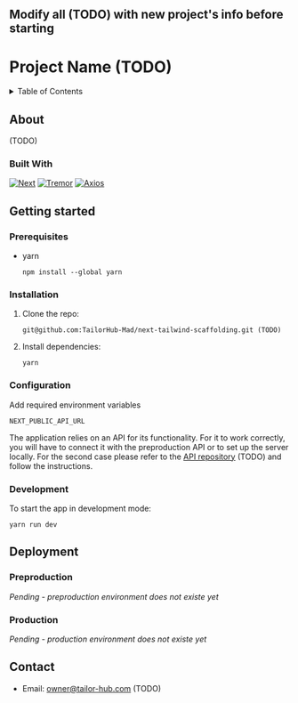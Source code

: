 ## Modify all (TODO) with new project's info before starting

# Project Name (TODO)

<!-- TABLE OF CONTENTS -->
<details>
  <summary>Table of Contents</summary>
  <ol>
    <li>
      <a href="#about">About</a>
      <ul>
        <li><a href="#built-with">Built With</a></li>
      </ul>
    </li>
    <li>
      <a href="#getting-started">Getting Started</a>
      <ul>
        <li><a href="#prerequisites">Prerequisites</a></li>
        <li><a href="#installation">Installation</a></li>
        <li><a href="#configuration">Configuration</a></li>
        <li><a href="#development">Development</a></li>
      </ul>
    </li>
    <li>
        <a href="#deployment">Deployment</a>
        <ul>
          <li><a href="#preproduction">Preproduction</a></li>
          <li><a href="#production">Production</a></li>
        </ul>
    </li>
    <li><a href="#contact">Contact</a></li>
  </ol>
</details>

<!-- ABOUT THE PROJECT -->
## About

(TODO)

### Built With

[![Next][Next.js]][Next-url]
[![Tremor][Tailwind]][Tremor-url]
[![Axios][Axios]][Axios-url]


<!-- GETTING STARTED -->
## Getting started

### Prerequisites

- yarn
    ```
    npm install --global yarn
    ```


### Installation

1. Clone the repo:
    ```
    git@github.com:TailorHub-Mad/next-tailwind-scaffolding.git (TODO)
    ```

2. Install dependencies:

    ```
    yarn
    ```


### Configuration

Add required environment variables
```
NEXT_PUBLIC_API_URL
```

The application relies on an API for its functionality. For it to work correctly, you will have to connect it with the preproduction API or to set up the server locally. For the second case please refer to the [API repository](https://github.com/TailorHub-Mad/api) (TODO) and follow the instructions.

### Development

To start the app in development mode:

```
yarn run dev
```

<!-- DEPLOYMENT -->
## Deployment

### Preproduction

*Pending - preproduction environment does not existe yet*

### Production

*Pending - production environment does not existe yet*

<!-- CONTACT -->
## Contact
- Email: owner@tailor-hub.com (TODO)




<!-- MARKDOWN LINKS & IMAGES -->
<!-- https://www.markdownguide.org/basic-syntax/#reference-style-links -->
[Next.js]: https://img.shields.io/badge/next.js-000000?style=for-the-badge&logo=nextdotjs&logoColor=white
[Next-url]: https://nextjs.org/
[Tailwind]: https://img.shields.io/badge/tailwindcss-06B6D4?style=for-the-badge&logo=tailwindcss&logoColor=white
[Tremor-url]: https://tremor.so/
[Axios]:https://img.shields.io/badge/axios-671DDF?style=for-the-badge&logo=axios&logoColor=white
[Axios-url]: https://axios-http.com/es/docs/intro

